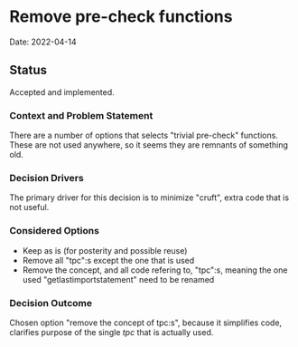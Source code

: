 # Remove pre-check functions

Date: 2022-04-14

## Status

Accepted and implemented.

### Context and Problem Statement

There are a number of options that selects "trivial pre-check" functions.
These are not used anywhere, so it seems they are remnants of something old.

### Decision Drivers

The primary driver for this decision is to minimize "cruft", extra code that is not useful.

### Considered Options

* Keep as is (for posterity and possible reuse)
* Remove all "tpc":s except the one that is used
* Remove the concept, and all code refering to, "tpc":s, meaning the one used "getlastimportstatement" need to be renamed

### Decision Outcome

Chosen option "remove the concept of tpc:s", because it simplifies code, clarifies purpose of the single _tpc_ that is actually used.


